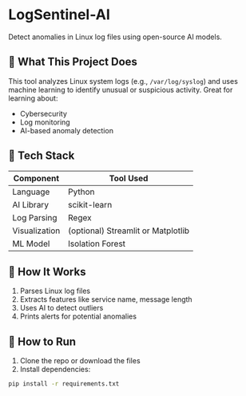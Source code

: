 # LogSentinel-AI

Detect anomalies in Linux log files using open-source AI models.

## 📌 What This Project Does

This tool analyzes Linux system logs (e.g., `/var/log/syslog`) and uses machine learning to identify unusual or suspicious activity. Great for learning about:

- Cybersecurity
- Log monitoring
- AI-based anomaly detection

## 🤖 Tech Stack

| Component       | Tool Used       |
|----------------|-----------------|
| Language        | Python          |
| AI Library      | scikit-learn    |
| Log Parsing     | Regex           |
| Visualization   | (optional) Streamlit or Matplotlib |
| ML Model        | Isolation Forest |

## 🔧 How It Works

1. Parses Linux log files
2. Extracts features like service name, message length
3. Uses AI to detect outliers
4. Prints alerts for potential anomalies

## 🚀 How to Run

1. Clone the repo or download the files  
2. Install dependencies:  
```bash
pip install -r requirements.txt
